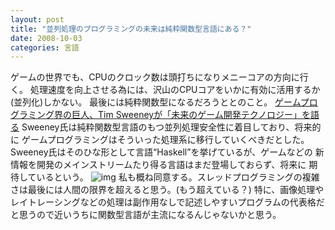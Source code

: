 ```yaml
---
layout: post
title: "並列処理のプログラミングの未来は純粋関数型言語にある？"
date: 2008-10-03
categories: 言語
---
```

ゲームの世界でも、CPUのクロック数は頭打ちになりメニーコアの方向に行く。
処理速度を向上させる為には、沢山のCPUコアをいかに有効に活用するか(並列化)しかない。
最後には純粋関数型になるだろうととのこと。
 [ゲームプログラミング界の巨人、Tim Sweeneyが「未来のゲーム開発テクノロジー」を語る](http://www.watch.impress.co.jp/game/docs/20080911/epic.htm)
 Sweeney氏は純粋関数型言語のもつ並列処理安全性に着目しており、将来的に
 ゲームプログラミングはそういった処理系に移行していくべきだとした。
 Sweeney氏はそのひな形として言語“Haskell”を挙げているが、ゲームなどの
 新情報を開発のメインストリームたり得る言語はまだ登場しておらず、将来に
 期待しているという。
![img](http://hackage.haskell.org/trac/haskell-prime/chrome/common/HaskellLogo_2.jpg)
私も概ね同意する。スレッドプログラミングの複雑さは最後には人間の限界を超えると思う。(もう超えている？)
特に、画像処理やレイトレーシングなどの処理は副作用なしで記述しやすいプログラムの代表格だと思うので近いうちに関数型言語が主流になるんじゃないかと思う。
